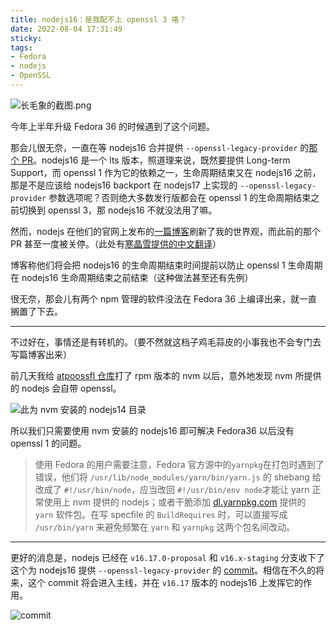 ```yaml
---
title: nodejs16：是我配不上 openssl 3 咯？
date: 2022-08-04 17:31:49
sticky:
tags:
- Fedora
- nodejs
- OpenSSL
---
```


![长毛象的截图.png](https://r2-reverse.5435486.xyz/uploads/2024/08/12/62eba4eabc963.webp)

今年上半年升级 Fedora 36 的时候遇到了这个问题。

那会儿很无奈，一直在等 nodejs16 合并提供 `--openssl-legacy-provider` 的[那个 PR](https://github.com/nodejs/node/pull/42972)。nodejs16 是一个 lts 版本，照道理来说，既然要提供 Long-term Support，而 openssl 1 作为它的依赖之一，生命周期结束又在 nodejs16 之前，那是不是应该给 nodejs16 backport 在 nodejs17 上实现的 `--openssl-legacy-provider` 参数选项呢？否则绝大多数发行版都会在 openssl 1 的生命周期结束之前切换到 openssl 3，那 nodejs16 不就没法用了嘛。

然而，nodejs 在他们的官网上发布的[一篇博客](https://nodejs.org/en/blog/announcements/nodejs16-eol/)刷新了我的世界观，而此前的那个 PR 甚至一度被关停。（此处有[寒晶雪提供的中文翻译](https://whiteboard-ui8.pages.dev/translation/nodejs-eol-v16-0626/)）

博客称他们将会把 nodejs16 的生命周期结束时间提前以防止 openssl 1 生命周期在 nodejs16 生命周期结束之前结束（这种做法甚至还有先例）

很无奈，那会儿有两个 npm 管理的软件没法在 Fedora 36 上编译出来，就一直搁置了下去。

***

不过好在，事情还是有转机的。（要不然就这档子鸡毛蒜皮的小事我也不会专门去写篇博客出来）

前几天我给 [atpoossfl 仓库](https://github.com/atpoossfl/repo)打了 rpm 版本的 nvm 以后，意外地发现 nvm 所提供的 nodejs 会自带 openssl。

![此为 nvm 安装的 nodejs14 目录](https://r2-reverse.5435486.xyz/uploads/2024/08/12/62ebadf02a5b3.webp)

所以我们只需要使用 nvm 安装的 nodejs16 即可解决 Fedora36 以后没有 openssl 1 的问题。

> 使用 Fedora 的用户需要注意，Fedora 官方源中的`yarnpkg`在打包时遇到了错误，他们将 `/usr/lib/node_modules/yarn/bin/yarn.js` 的 shebang 给改成了 `#!/usr/bin/node`，应当改回 `#!/usr/bin/env node`才能让 yarn 正常使用上 nvm 提供的 nodejs；或者干脆添加 [dl.yarnpkg.com](https://dl.yarnpkg.com/rpm/yarn.repo) 提供的 `yarn` 软件包。在写 specfile 的 `BuildRequires` 时，可以直接写成 `/usr/bin/yarn` 来避免频繁在 `yarn` 和 `yarnpkg` 这两个包名间改动。

***

更好的消息是，nodejs 已经在 `v16.17.0-proposal` 和 `v16.x-staging` 分支收下了这个为 nodejs16 提供 `--openssl-legacy-provider` 的 [commit](https://github.com/nodejs/node/commit/e7b99e8c8d229ee2cc1d657ae44f715e7e5f852f)。相信在不久的将来，这个 commit 将会进入主线，并在 `v16.17` 版本的 nodejs16 上发挥它的作用。

![commit](https://r2-reverse.5435486.xyz/uploads/2024/08/12/62ebb0927943f.webp)



